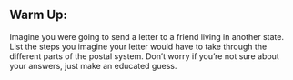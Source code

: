 ## Warm Up:

Imagine you were going to send a letter to a friend living in another state. List the steps you imagine your letter would have to take through the different parts of the postal system. Don’t worry if you’re not sure about your answers, just make an educated guess.
